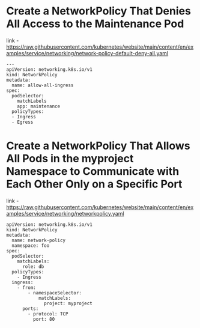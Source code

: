 # Create a NetworkPolicy That Denies All Access to the Maintenance Pod

link - https://raw.githubusercontent.com/kubernetes/website/main/content/en/examples/service/networking/network-policy-default-deny-all.yaml
```
---
apiVersion: networking.k8s.io/v1
kind: NetworkPolicy
metadata:
  name: allow-all-ingress
spec:
  podSelector: 
    matchLabels
    app: maintenance 
  policyTypes:
  - Ingress
  - Egress
```

# Create a NetworkPolicy That Allows All Pods in the myproject Namespace to Communicate with Each Other Only on a Specific Port

link - https://raw.githubusercontent.com/kubernetes/website/main/content/en/examples/service/networking/networkpolicy.yaml

```
apiVersion: networking.k8s.io/v1
kind: NetworkPolicy
metadata:
  name: network-policy
  namespace: foo
spec:
  podSelector:
    matchLabels:
      role: db
  policyTypes:
    - Ingress
  ingress:
    - from:
        - namespaceSelector:
            matchLabels:
              project: myproject
      ports:
        - protocol: TCP
          port: 80
```